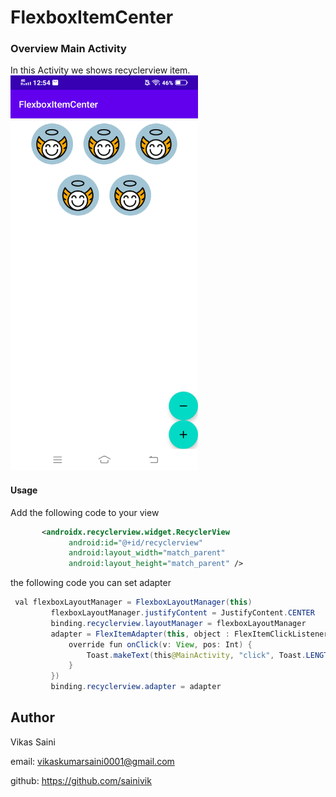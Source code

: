 # FlexboxItemCenter
### Overview Main Activity
In this Activity we shows recyclerview item.
<img src="https://github.com/sainivik/FlexboxItemCenter/blob/master/screenshots/flexbox_home_screen.png" width="300px" height="632px"/>
#### Usage

Add the following code to your view

```xml
       <androidx.recyclerview.widget.RecyclerView
             android:id="@+id/recyclerview"
             android:layout_width="match_parent"
             android:layout_height="match_parent" />
```

 the following code you can set adapter

```java
 val flexboxLayoutManager = FlexboxLayoutManager(this)
         flexboxLayoutManager.justifyContent = JustifyContent.CENTER
         binding.recyclerview.layoutManager = flexboxLayoutManager
         adapter = FlexItemAdapter(this, object : FlexItemClickListener {
             override fun onClick(v: View, pos: Int) {
                 Toast.makeText(this@MainActivity, "click", Toast.LENGTH_SHORT).show()
             }
         })
         binding.recyclerview.adapter = adapter
```


## Author

Vikas Saini

email: vikaskumarsaini0001@gmail.com

github: https://github.com/sainivik
